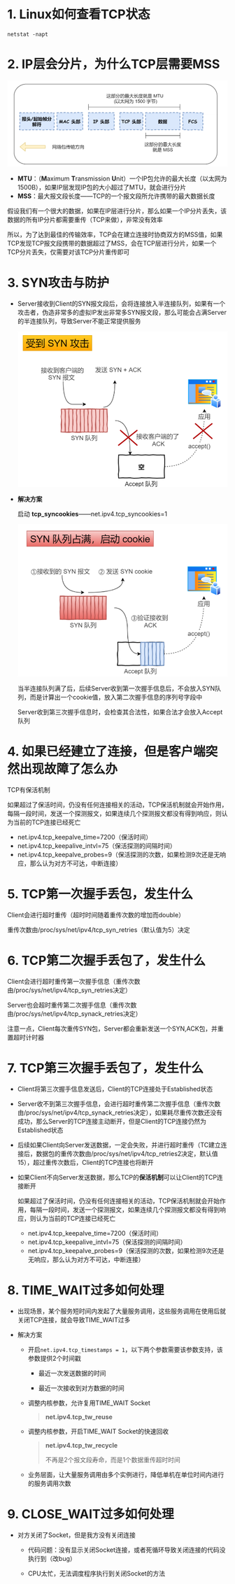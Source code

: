 # 1. Linux如何查看TCP状态

```shell
netstat -napt
```

# 2. IP层会分片，为什么TCP层需要MSS

![48](p/48.png)

* **MTU**：（**M**aximum **T**ransmission **U**nit）一个IP包允许的最大长度（以太网为1500B），如果IP层发现IP包的大小超过了MTU，就会进行分片
* **MSS**：最大报文段长度——TCP的一个报文段所允许携带的最大数据长度

假设我们有一个很大的数据，如果在IP层进行分片，那么如果一个IP分片丢失，该数据的所有IP分片都需要重传（TCP来做），非常没有效率

所以，为了达到最佳的传输效率，TCP会在建立连接时协商双方的MSS值，如果TCP发现TCP报文段携带的数据超过了MSS，会在TCP层进行分片，如果一个TCP分片丢失，仅需要对该TCP分片重传即可

# 3. SYN攻击与防护

* Server接收到Client的SYN报文段后，会将连接放入半连接队列，如果有一个攻击者，伪造非常多的虚拟IP发出非常多SYN报文段，那么可能会占满Server的半连接队列，导致Server不能正常提供服务
  
  ![53](p/53.png)

* **解决方案**
  
  启动 **tcp_syncookies**——net.ipv4.tcp_syncookies=1
  
  ![54](p/54.png)
  
  当半连接队列满了后，后续Server收到第一次握手信息后，不会放入SYN队列，而是计算出一个cookie值，放入第二次握手信息的序列号字段中
  
  Server收到第三次握手信息时，会检查其合法性，如果合法才会放入Accept队列

# 4. 如果已经建立了连接，但是客户端突然出现故障了怎么办

TCP有保活机制

如果超过了保活时间，仍没有任何连接相关的活动，TCP保活机制就会开始作用，每隔一段时间，发送一个探测报文，如果连续几个探测报文都没有得到响应，则认为当前的TCP连接已经死亡

* net.ipv4.tcp_keepalve_time=7200（保活时间）
* net.ipv4.tcp_keepalive_intvl=75（保活探测的间隔时间）
* net.ipv4.tcp_keepalve_probes=9（保活探测的次数，如果检测9次还是无响应，那么认为对方不可达，中断连接）

# 5. TCP第一次握手丢包，发生什么

Client会进行超时重传（超时时间随着重传次数的增加而double）

重传次数由/proc/sys/net/ipv4/tcp_syn_retries（默认值为5）决定

# 6. TCP第二次握手丢包了，发生什么

Client会进行超时重传第一次握手信息（重传次数由/proc/sys/net/ipv4/tcp_syn_retries决定）

Server也会超时重传第二次握手信息（重传次数由/proc/sys/net/ipv4/tcp_synack_retries决定）

注意一点，Client每次重传SYN包，Server都会重新发送一个SYN,ACK包，并重置超时计时器

# 7. TCP第三次握手丢包了，发生什么

* Client将第三次握手信息发送后，Client的TCP连接处于Established状态

* Server收不到第三次握手信息，会进行超时重传第二次握手信息（重传次数由/proc/sys/net/ipv4/tcp_synack_retries决定），如果耗尽重传次数还没有成功，那么Server的TCP连接主动断开，但是Client的TCP连接仍然为Established状态

* 后续如果Client向Server发送数据，一定会失败，并进行超时重传（TC建立连接后，数据包的重传次数由/proc/sys/net/ipv4/tcp_retries2决定，默认值15），超过重传次数后，Client的TCP连接也将断开

* 如果Client不向Server发送数据，那么TCP的**保活机制**可以让Client的TCP连接断开
  
  如果超过了保活时间，仍没有任何连接相关的活动，TCP保活机制就会开始作用，每隔一段时间，发送一个探测报文，如果连续几个探测报文都没有得到响应，则认为当前的TCP连接已经死亡
  
  * net.ipv4.tcp_keepalve_time=7200（保活时间）
  * net.ipv4.tcp_keepalive_intvl=75（保活探测的间隔时间）
  * net.ipv4.tcp_keepalve_probes=9（保活探测的次数，如果检测9次还是无响应，那么认为对方不可达，中断连接）

# 8. TIME_WAIT过多如何处理

* 出现场景，某个服务短时间内发起了大量服务调用，这些服务调用在使用后就关闭TCP连接，就会导致TIME_WAIT过多

* 解决方案
  
  * 开启`net.ipv4.tcp_timestamps = 1`，以下两个参数需要该参数支持，该参数提供2个时间戳
    
    * 最近一次发送数据的时间
    
    * 最近一次接收到对方数据的时间
  
  * 调整内核参数，允许复用TIME_WAIT Socket
    
    > **net.ipv4.tcp_tw_reuse**
  
  * 调整内核参数，开启TIME_WAIT Socket的快速回收
    
    > **net.ipv4.tcp_tw_recycle**
    > 
    > 不再是2个报文段寿命，而是1个数据重传超时时间
  
  * 业务层面，让大量服务调用由多个实例进行，降低单机在单位时间内进行的服务调用次数

# 9. CLOSE_WAIT过多如何处理

* 对方关闭了Socket，但是我方没有关闭连接
  
  * 代码问题：没有显示关闭Socket连接，或者死循环导致关闭连接的代码没执行到（改bug）
  
  * CPU太忙，无法调度程序执行到关闭Socket的方法
